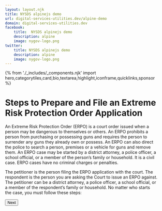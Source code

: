 ```yaml
---
layout: layout.njk
title: NYSDS alpinejs demo
url: digital-services-utilities.dev/alpine-demo
domain: digital-services-utilities.dev
facebook:
    title:  NYSDS alpinejs demo
    description: alpine
    image: nygov-logo.png
twitter:
    title: NYSDS alpinejs demo
    description: alpine
    image: nygov-logo.png
---
```

{% from './_includes/_components.njk' import hero,categorytiles,card,bio,textarea,highlight,iconframe,quicklinks,sponsor  %}
<script defer src="https://unpkg.com/alpinejs@3.x.x/dist/cdn.min.js"></script>

<h1 class="nysds-text-36 font-extrabold mb-4 w-full">Steps to Prepare and File an Extreme Risk Protection Order Application</h1>

<p class="my-2">An Extreme Risk Protection Order (ERPO) is a court order issued when a person may be dangerous to themselves or others.  An ERPO prohibits a person from purchasing or possessing guns and requires the person to surrender any guns they already own or possess.  An ERPO can also direct the police to search a person, premises or a vehicle for guns and remove them.  An ERPO case may be started by a district attorney, a police officer, a school official, or a member of the person’s family or household.  It is a civil case.  ERPO cases have no criminal charges or penalties.</p>

<p class="my-2">The petitioner is the person filing the ERPO application with the court.  The respondent is the person you are asking the Court to issue an ERPO against.  The petitioner can be a district attorney, a police officer, a school official, or a member of the respondent’s family or household.  No matter who starts the case, you must follow these steps:</p>



<div x-data="{ open: false }">
    <button @click="open = ! open" class="nysds-exclude bg-admin-first hover:bg-black hover:underline focus:bg-black focus:underline m-4 p-4 rounded-xl text-white font-bold text-center w-1/2 md:w-1/3 lg:w-1/4">Next</button>
    <template x-if="open">
        <div>
            1. 
        </div>
    </template>
</div>
